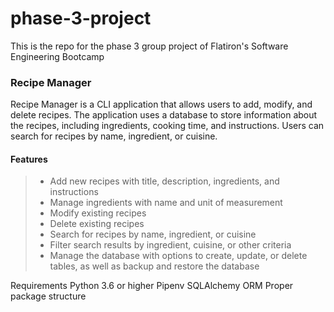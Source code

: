 # phase-3-project
This is the repo for the phase 3 group project of Flatiron's Software Engineering Bootcamp 


### Recipe Manager

Recipe Manager is a CLI application that allows users to add, modify, and delete recipes. The application uses a database to store information about the recipes, including ingredients, cooking time, and instructions. Users can search for recipes by name, ingredient, or cuisine.

#### Features

> * Add new recipes with title, description, ingredients, and instructions
> * Manage ingredients with name and unit of measurement
> * Modify existing recipes
> * Delete existing recipes
> * Search for recipes by name, ingredient, or cuisine
> * Filter search results by ingredient, cuisine, or other criteria
> * Manage the database with options to create, update, or delete tables, as well as backup and restore the database


Requirements
Python 3.6 or higher
Pipenv
SQLAlchemy ORM
Proper package structure
